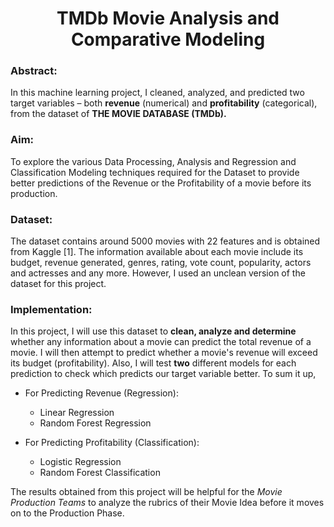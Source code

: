 <h1 align="center">TMDb Movie Analysis and Comparative Modeling</h1>


### Abstract:

In this machine learning project, I cleaned, analyzed, and predicted two target variables – both **revenue**
(numerical) and **profitability** (categorical), from the dataset of **THE MOVIE DATABASE (TMDb).**

### Aim: 

To explore the various Data Processing, Analysis and Regression and Classification Modeling
techniques required for the Dataset to provide better predictions of the Revenue or the Profitability of
a movie before its production.

### Dataset:

The dataset contains around 5000 movies with 22 features and is obtained from Kaggle [1].
The information available about each movie include its budget, revenue generated, genres, rating, vote
count, popularity, actors and actresses and any more. However, I used an unclean version of the dataset
for this project.

### Implementation:

In this project, I will use this dataset to **clean, analyze and determine** whether any information about
a movie can predict the total revenue of a movie. I will then attempt to predict whether a movie's
revenue will exceed its budget (profitability). Also, I will test **two** different models for each
prediction to check which predicts our target variable better. To sum it up, 
* For Predicting Revenue (Regression):
  * Linear Regression
  * Random Forest Regression

* For Predicting Profitability (Classification):
  * Logistic Regression
  * Random Forest Classification


The results obtained from this project will be helpful for the *Movie Production Teams* to analyze the
rubrics of their Movie Idea before it moves on to the Production Phase.
